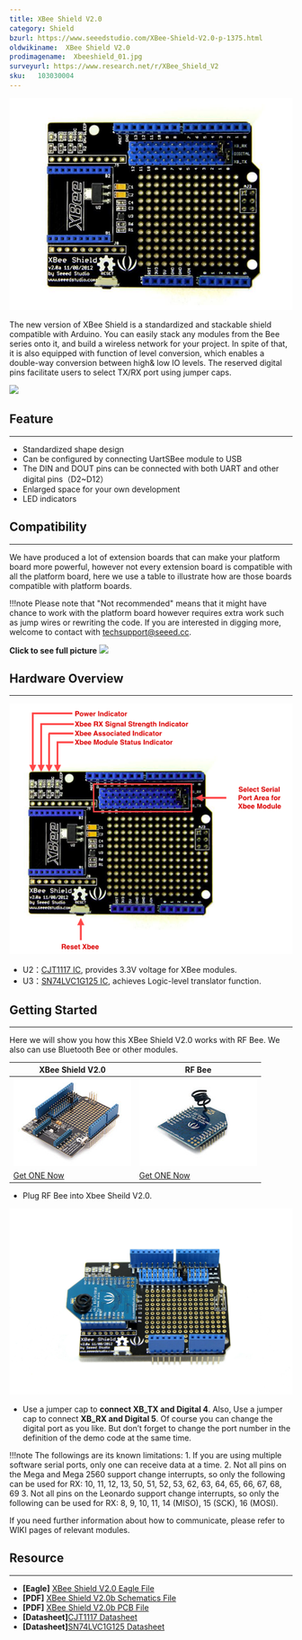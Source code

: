 ```yaml
---
title: XBee Shield V2.0
category: Shield
bzurl: https://www.seeedstudio.com/XBee-Shield-V2.0-p-1375.html
oldwikiname:  XBee Shield V2.0
prodimagename:  Xbeeshield_01.jpg
surveyurl: https://www.research.net/r/XBee_Shield_V2
sku:   103030004
---
```


![](https://github.com/SeeedDocument/XBee_Shield_V2.0/raw/master/img/Xbeeshield_01.jpg)

The new version of XBee Shield is a standardized and stackable shield compatible with Arduino. You can easily stack any modules from the Bee series onto it, and build a wireless network for your project. In spite of that, it is also equipped with function of level conversion, which enables a double-way conversion between high&amp; low IO levels. The reserved digital pins facilitate users to select TX/RX port using jumper caps.

[![](https://github.com/SeeedDocument/Seeed-WiKi/raw/master/docs/images/300px-Get_One_Now_Banner-ragular.png)](https://www.seeedstudio.com/XBee-Shield-V2.0-p-1375.html)

##   Feature
---
-  Standardized shape design
-  Can be configured by connecting UartSBee module to USB
-  The DIN and DOUT pins can be connected with both UART and other digital pins（D2~D12）
-  Enlarged space for your own development
-  LED indicators

## Compatibility
---

We have produced a lot of extension boards that can make your platform board more powerful, however not every extension board is compatible with all the platform board, here we use a table to illustrate how are those boards compatible with platform boards.

!!!note
    Please note that "Not recommended" means that it might have chance to work with the platform board however requires extra work such as jump wires or rewriting the code. If you are interested in digging more, welcome to contact with techsupport@seeed.cc.

**Click to see full picture**
[![](https://github.com/SeeedDocument/Seeed-WiKi/raw/master/docs/images/Shield%20Compatibility.png)](https://raw.githubusercontent.com/SeeedDocument/Seeed-WiKi/master/docs/images/Shield%20Compatibility.png)


## Hardware Overview
---
![](https://github.com/SeeedDocument/XBee_Shield_V2.0/raw/master/img/XBee_Shield_Interface%202.jpg)

- U2：[CJT1117 IC](https://github.com/SeeedDocument/XBee_Shield_V2.0/raw/master/res/CJT1117_datasheet.pdf), provides 3.3V voltage for XBee modules.
- U3：[SN74LVC1G125 IC](https://github.com/SeeedDocument/XBee_Shield_V2.0/raw/master/res/SN74LVC1G125DCKR.pdf), achieves Logic-level translator function.

##   Getting Started
---

Here we will show you how this XBee Shield V2.0 works with RF Bee. We also can use Bluetooth Bee or other modules.

| XBee Shield V2.0 | RF Bee |
|----------------------|-----------------|
|![enter image description here](https://github.com/SeeedDocument/XBee_Shield_V2.0/raw/master/img/XBee%20Shield%20V2.0_s.jpg)|![enter image description here](https://github.com/SeeedDocument/XBee_Shield_V2.0/raw/master/img/rfbee1_s.jpg)|
|[Get ONE Now](https://www.seeedstudio.com/XBee-Shield-V2.0-p-1375.html)|[Get ONE Now](https://www.seeedstudio.com/RFbee-V1.1-Wireless-arduino-compatible-node-p-614.html)|

- Plug RF Bee into Xbee Sheild V2.0.

 ![](https://github.com/SeeedDocument/XBee_Shield_V2.0/raw/master/img/XBee_Shield_connect_RF_XBee.jpg)

- Use a jumper cap to **connect XB_TX and Digital 4**. Also, Use a jumper cap to connect **XB_RX and Digital 5**. Of course you can change the digital port as you like. But don’t forget to change the port number in the definition of the demo code at the same time.

!!!note
        The followings are its known limitations:
        1. If you are using multiple software serial ports, only one can receive data at a time.
        2. Not all pins on the Mega and Mega 2560 support change interrupts, so only the following can be used for RX: 10, 11, 12, 13, 50, 51, 52, 53, 62, 63, 64, 65, 66, 67, 68, 69
        3. Not all pins on the Leonardo support change interrupts, so only the following can be used for RX: 8, 9, 10, 11, 14 (MISO), 15 (SCK), 16 (MOSI).

If you need further information about how to communicate, please refer to WIKI pages of relevant modules.

##   Resource
---
- **[Eagle]** [XBee Shield V2.0 Eagle File](https://github.com/SeeedDocument/XBee_Shield_V2.0/raw/master/res/XBee_Shield_Eagle_file.zip)
- **[PDF]** [XBee Shield V2.0b Schematics File](https://github.com/SeeedDocument/XBee_Shield_V2.0/raw/master/res/XBee_Shield_v2.0b.pdf)
- **[PDF]** [XBee Shield V2.0b PCB File](https://github.com/SeeedDocument/XBee_Shield_V2.0/raw/master/res/XBee%20Shield%20v2.0b%20PCB.pdf)
- **[Datasheet]**[CJT1117 Datasheet](https://github.com/SeeedDocument/XBee_Shield_V2.0/raw/master/res/CJT1117_datasheet.pdf)
- **[Datasheet]**[SN74LVC1G125 Datasheet](https://github.com/SeeedDocument/XBee_Shield_V2.0/raw/master/res/SN74LVC1G125DCKR.pdf)
